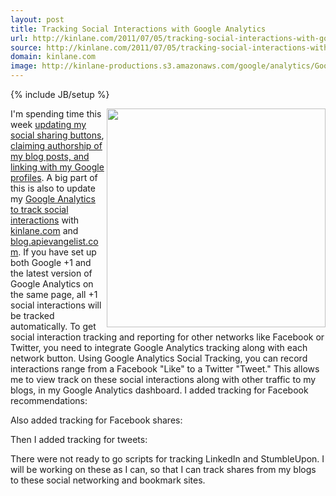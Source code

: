 ```yaml
---
layout: post
title: Tracking Social Interactions with Google Analytics
url: http://kinlane.com/2011/07/05/tracking-social-interactions-with-google-analytics/
source: http://kinlane.com/2011/07/05/tracking-social-interactions-with-google-analytics/
domain: kinlane.com
image: http://kinlane-productions.s3.amazonaws.com/google/analytics/Google-Analytics-Social-Engagment.jpg
---
```

{% include JB/setup %}<p>
     <img src="http://kinlane-productions.s3.amazonaws.com/google/analytics/Google-Analytics-Social-Engagment.jpg"
        alt=""
        width="350"
        align="right" />I'm spending time this week <a title="updating my social sharing buttons"
        href="http://www.kinlane.com/2011/07/updated-blog-sharing/">updating my social sharing buttons</a>, <a title="claiming authorship of my blog posts, and linking with my Google profiles"
        href="http://www.kinlane.com/2011/07/claiming-my-blog-posts-and-social-profiles/">claiming authorship of my blog posts, and linking with my Google profiles</a>. A big part of this is also to update my <a title="Google Analytics to track social interactions"
        href="http://code.google.com/apis/analytics/docs/tracking/gaTrackingSocial.html">Google Analytics to track social interactions</a> with <a title="kinlane.com"
        href="http://www.kinlane.com">kinlane.com</a> and <a title="blog.apievangelist.com"
        href="http://blog.apievangelist.com">blog.apievangelist.com</a>. If you have set up both Google +1 and the latest version of Google Analytics on the same page, all +1 social interactions will be tracked automatically. To get social interaction tracking and reporting for other networks like Facebook or Twitter, you need to integrate Google Analytics tracking along with each network button. Using Google Analytics Social Tracking, you can record interactions range from a Facebook "Like" to a Twitter "Tweet." This allows me to view track on these social interactions along with other traffic to my blogs, in my Google Analytics dashboard. I added tracking for Facebook recommendations:
</p>
<script type="text/javascript"
      src="https://gist.github.com/1066419.js?file=gistfile1.txt"
      xml:space="preserve">
</script>
<p>
     Also added tracking for Facebook shares:
</p>
<script type="text/javascript"
      src="https://gist.github.com/1066428.js?file=gistfile1.txt"
      xml:space="preserve">
</script>
<p>
     Then I added tracking for tweets:
</p>
<script src="https://gist.github.com/1066430.js?file=gistfile1.txt"
      type="text/javascript"
      xml:space="preserve">
</script>
<p>
     There were not ready to go scripts for tracking LinkedIn and StumbleUpon. I will be working on these as I can, so that I can track shares from my blogs to these social networking and bookmark sites.
</p>